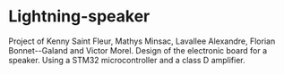 # Lightning-speaker
Project of Kenny Saint Fleur, Mathys Minsac, Lavallee Alexandre, Florian Bonnet--Galand and Victor Morel.
Design of the electronic board for a speaker.
Using a STM32 microcontroller and a class D amplifier.
